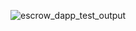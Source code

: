 ![escrow_dapp_test_output](https://github.com/SubhamPaul21/Solidity-Practice-2024/assets/28836100/e681bb26-ab01-42ad-b5b5-5f17e39ed965)

